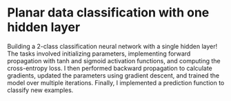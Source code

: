 # Planar data classification with one hidden layer
Building a 2-class classification neural network with a single hidden layer! The tasks involved initializing parameters, implementing forward propagation with tanh and sigmoid activation functions, and computing the cross-entropy loss. I then performed backward propagation to calculate gradients, updated the parameters using gradient descent, and trained the model over multiple iterations. Finally, I implemented a prediction function to classify new examples.
